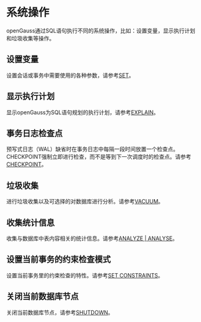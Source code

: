 # 系统操作<a name="ZH-CN_TOPIC_0289900756"></a>

openGauss通过SQL语句执行不同的系统操作，比如：设置变量，显示执行计划和垃圾收集等操作。

## 设置变量<a name="zh-cn_topic_0283137188_zh-cn_topic_0237122047_zh-cn_topic_0059778982_s996115c71b8847e3a40822daef622a2a"></a>

设置会话或事务中需要使用的各种参数，请参考[SET](SET.md)。

## 显示执行计划<a name="zh-cn_topic_0283137188_zh-cn_topic_0237122047_zh-cn_topic_0059778982_s3e28880506ff4cc8a003199eb5d71864"></a>

显示openGauss为SQL语句规划的执行计划，请参考[EXPLAIN](EXPLAIN.md)。

## 事务日志检查点<a name="zh-cn_topic_0283137188_zh-cn_topic_0237122047_zh-cn_topic_0059778982_s8e74a18e37e74e838ef937d766f9a03c"></a>

预写式日志（WAL）缺省时在事务日志中每隔一段时间放置一个检查点。CHECKPOINT强制立即进行检查，而不是等到下一次调度时的检查点。请参考[CHECKPOINT](CHECKPOINT.md)。

## 垃圾收集<a name="zh-cn_topic_0283137188_zh-cn_topic_0237122047_zh-cn_topic_0059778982_sb2796f883f6540b78c6f924507e045eb"></a>

进行垃圾收集以及可选择的对数据库进行分析。请参考[VACUUM](VACUUM.md)。

## 收集统计信息<a name="zh-cn_topic_0283137188_zh-cn_topic_0237122047_zh-cn_topic_0059778982_sf12fd2f7c9d147f3a9e644d39257f4e6"></a>

收集与数据库中表内容相关的统计信息。请参考[ANALYZE | ANALYSE](ANALYZE-ANALYSE.md)。

## 设置当前事务的约束检查模式<a name="zh-cn_topic_0283137188_zh-cn_topic_0237122047_zh-cn_topic_0059778982_s894e1a6eba424cba9ac24a5f19b5d511"></a>

设置当前事务里的约束检查的特性。请参考[SET CONSTRAINTS](SET-CONSTRAINTS.md)。

## 关闭当前数据库节点<a name="zh-cn_topic_0283137188_section1661915568326"></a>

关闭当前数据库节点，请参考[SHUTDOWN](SHUTDOWN.md)。

